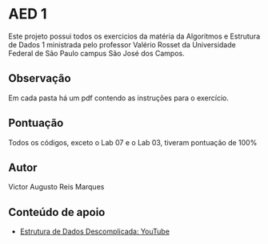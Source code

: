 # AED 1
Este projeto possui todos os exercicios da matéria da Algoritmos e Estrutura de Dados 1 ministrada pelo professor Valério Rosset da Universidade Federal de São Paulo campus São José dos Campos.

## Observação
Em cada pasta há um pdf contendo as instruções para o exercício.

## Pontuação
Todos os códigos, exceto o Lab 07 e o Lab 03, tiveram pontuação de 100%

## Autor
Victor Augusto Reis Marques

## Conteúdo de apoio
* [Estrutura de Dados Descomplicada: YouTube](https://www.youtube.com/watch?v=bryesHll0vY&list=PL8iN9FQ7_jt6H5m4Gm0H89sybzR9yaaka)
